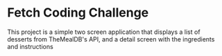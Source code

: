 # Fetch Coding Challenge

This project is a simple two screen application that displays a list of desserts from TheMealDB's API, and a detail screen with the ingredients and instructions
